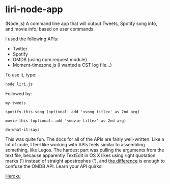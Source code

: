 # liri-node-app

(Node.js) A command line app that will output Tweets, Spotify song info, and movie info, based on user commands.

I used the following APIs:

- Twitter
- Spotify
- OMDB (using npm request module)
- Moment-timezone.js (I wanted a CST log file...)

To use it, type: 

    node liri.js

Followed by:

    my-tweets

    spotify-this-song (optional: add '<song title>' as 2nd arg)

    movie-this (optional: add '<movie title>' as 2nd arg)

    do-what-it-says

This was quite fun. The docs for all of the APIs are fairly well-written. Like a lot of code, I feel like working with APIs feels similar to assembling something, like Legos. The hardest part was pulling the arguments from the text file, because apparently TextEdit in OS X likes using right quotation marks (’) instead of straight apostrophes ('), and [the difference](http://stackoverflow.com/questions/6711892/right-single-apostrophe-vs-apostrophe) is enough to confuse the OMDB API. Learn your API quirks!

[Heroku](#)